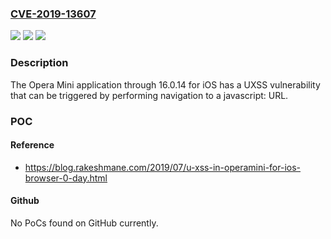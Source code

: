 ### [CVE-2019-13607](https://cve.mitre.org/cgi-bin/cvename.cgi?name=CVE-2019-13607)
![](https://img.shields.io/static/v1?label=Product&message=n%2Fa&color=blue)
![](https://img.shields.io/static/v1?label=Version&message=n%2Fa&color=blue)
![](https://img.shields.io/static/v1?label=Vulnerability&message=n%2Fa&color=brighgreen)

### Description

The Opera Mini application through 16.0.14 for iOS has a UXSS vulnerability that can be triggered by performing navigation to a javascript: URL.

### POC

#### Reference
- https://blog.rakeshmane.com/2019/07/u-xss-in-operamini-for-ios-browser-0-day.html

#### Github
No PoCs found on GitHub currently.

